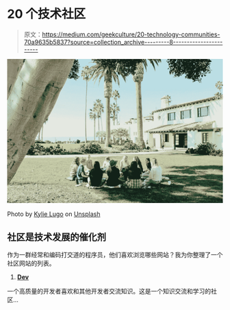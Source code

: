 # 20 个技术社区

> 原文：<https://medium.com/geekculture/20-technology-communities-70a9635b5837?source=collection_archive---------8----------------------->

![](img/9e69355d2e7a5efacc82bfebf51f3a3c.png)

Photo by [Kylie Lugo](https://unsplash.com/@kylielugo?utm_source=medium&utm_medium=referral) on [Unsplash](https://unsplash.com?utm_source=medium&utm_medium=referral)

## 社区是技术发展的催化剂

作为一群经常和编码打交道的程序员，他们喜欢浏览哪些网站？我为你整理了一个社区网站的列表。

1.  [**Dev**](https://dev.to/)

一个高质量的开发者喜欢和其他开发者交流知识。这是一个知识交流和学习的社区…